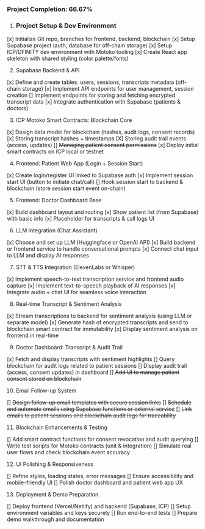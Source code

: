 ### Project Completion: 66.67%

1. ### Project Setup & Dev Environment

[x] Initialize Git repo, branches for frontend, backend, blockchain
[x] Setup Supabase project (auth, database for off-chain storage)
[x] Setup ICP/DFINITY dev environment with Motoko tooling
[x] Create React app skeleton with shared styling (color palette/fonts)

2. Supabase Backend & API

[x] Define and create tables: users, sessions, transcripts metadata (off-chain storage)
[x] Implement API endpoints for user management, session creation
[] Implement endpoints for storing and fetching encrypted transcript data
[x] Integrate authentication with Supabase (patients & doctors)

3. ICP Motoko Smart Contracts: Blockchain Core

[x] Design data model for blockchain (hashes, audit logs, consent records)
[x] Storing transcript hashes + timestamps
[X] Storing audit trail events (access, updates)
[] ~~Managing patient consent permissions~~
[x] Deploy initial smart contracts on ICP local or testnet

4. Frontend: Patient Web App (Login + Session Start)

[x] Create login/register UI linked to Supabase auth
[x] Implement session start UI (button to initiate chat/call)
[] Hook session start to backend & blockchain (store session start event on-chain)

5. Frontend: Doctor Dashboard Base

[x] Build dashboard layout and routing
[x] Show patient list (from Supabase) with basic info
[x] Placeholder for transcripts & call logs UI

6. LLM Integration (Chat Assistant)

[x] Choose and set up LLM (Huggingface or OpenAI API)
[x] Build backend or frontend service to handle conversational prompts
[x] Connect chat input to LLM and display AI responses

7. STT & TTS Integration (ElevenLabs or Whisper)

[x] Implement speech-to-text transcription service and frontend audio capture
[x] Implement text-to-speech playback of AI responses
[x] Integrate audio + chat UI for seamless voice interaction

8. Real-time Transcript & Sentiment Analysis

[x] Stream transcriptions to backend for sentiment analysis (using LLM or separate model)
[x] Generate hash of encrypted transcripts and send to blockchain smart contract for immutability
[x] Display sentiment analysis on frontend in real-time

9. Doctor Dashboard: Transcript & Audit Trail

[x] Fetch and display transcripts with sentiment highlights
[] Query blockchain for audit logs related to patient sessions
[] Display audit trail (access, consent updates) in dashboard
[] ~~Add UI to manage patient consent stored on blockchain~~

10. Email Follow-up System

[] ~~Design follow-up email templates with secure session links~~
[] ~~Schedule and automate emails using Supabase functions or external service~~
[] ~~Link emails to patient sessions and blockchain audit logs for traceability~~

11. Blockchain Enhancements & Testing

[] Add smart contract functions for consent revocation and audit querying
[] Write test scripts for Motoko contracts (unit & integration)
[] Simulate real user flows and check blockchain event accuracy

12. UI Polishing & Responsiveness

[] Refine styles, loading states, error messages
[] Ensure accessibility and mobile-friendly UI
[] Polish doctor dashboard and patient web app UX

13. Deployment & Demo Preparation

[] Deploy frontend (Vercel/Netlify) and backend (Supabase, ICP)
[] Setup environment variables and keys securely
[] Run end-to-end tests
[] Prepare demo walkthrough and documentation
